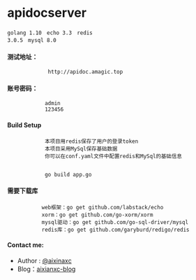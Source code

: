 # apidocserver

<code>golang 1.10</code> &nbsp; <code>echo 3.3</code> &nbsp; <code>redis 3.0.5</code> &nbsp; <code>mysql 8.0</code>

#### 测试地址：
                 http://apidoc.amagic.top

#### 账号密码：
                admin
                123456


#### Build Setup
                本项目用redis保存了用户的登录token
                本项目采用MySql保存基础数据
                你可以在conf.yaml文件中配置redis和MySql的基础信息


                go build app.go

#### 需要下载库
               web框架：go get github.com/labstack/echo
               xorm：go get github.com/go-xorm/xorm
               mysql驱动：go get github.com/go-sql-driver/mysql
               redis库：go get github.com/garyburd/redigo/redis




#### Contact me:
* Author : [@aixinaxc][1]
* Blog：[aixianxc-blog][2]

[1]: http://www.amagic.top/
[2]: https://blog.csdn.net/aixinaxc/

